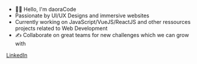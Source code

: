 - 👋🏼 Hello, I'm daoraCode
- Passionate by UI/UX Designs and immersive websites
- Currently working on JavaScript/VueJS/ReactJS and other ressources projects related to Web Development
- ✍️ Collaborate on great teams for new challenges which we can grow with

[LinkedIn](https://www.linkedin.com/in/severinmboukou)

<!---
daoraCode/daoraCode is a ✨ special ✨ repository because its `README.md` (this file) appears on your GitHub profile.
You can click the Preview link to take a look at your changes.
--->
